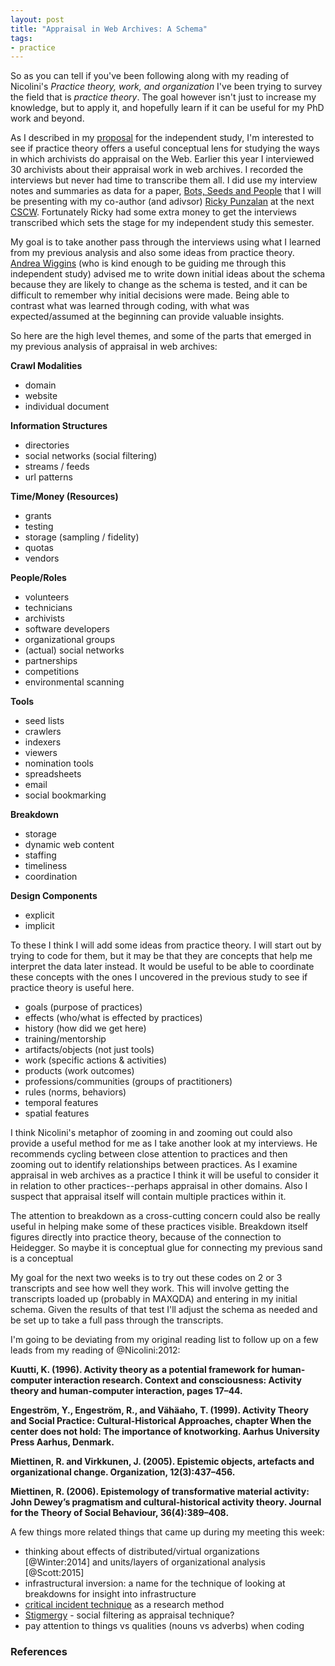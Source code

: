 ```yaml
---
layout: post
title: "Appraisal in Web Archives: A Schema"
tags:
- practice
---
```


So as you can tell if you've been following along with my reading of Nicolini's
*Practice theory, work, and organization* I've been trying to survey the field
that is *practice theory*. The goal however isn't just to increase my knowledge,
but to apply it, and hopefully learn if it can be useful for my PhD work and
beyond.

As I described in my [proposal] for the independent study, I'm interested to see
if practice theory offers a useful conceptual lens for studying the ways in
which archivists do appraisal on the Web. Earlier this year I interviewed 30
archivists about their appraisal work in web archives. I recorded the interviews
but never had time to transcribe them all. I did use my interview notes and
summaries as data for a paper, [Bots, Seeds and People] that I will be
presenting with my co-author (and adivsor) [Ricky Punzalan] at the next [CSCW].
Fortunately Ricky had some extra money to get the interviews transcribed which
sets the stage for my independent study this semester.

My goal is to take another pass through the interviews using what I learned from
my previous analysis and also some ideas from practice theory. [Andrea Wiggins]
(who is kind enough to be guiding me through this independent study) advised me
to write down initial ideas about the schema because they are likely to change
as the schema is tested, and it can be difficult to remember why initial
decisions were made.  Being able to contrast what was learned through coding,
with what was expected/assumed at the beginning can provide valuable insights.

So here are the high level themes, and some of the parts that emerged in my 
previous analysis of appraisal in web archives:

**Crawl Modalities**

* domain
* website
* individual document

**Information Structures**

* directories
* social networks (social filtering)
* streams / feeds
* url patterns

**Time/Money (Resources)**

* grants
* testing
* storage (sampling / fidelity)
* quotas
* vendors

**People/Roles**

* volunteers
* technicians
* archivists
* software developers
* organizational groups
* (actual) social networks
* partnerships
* competitions
* environmental scanning

**Tools**

* seed lists
* crawlers
* indexers
* viewers
* nomination tools
* spreadsheets
* email
* social bookmarking

**Breakdown**

* storage
* dynamic web content
* staffing
* timeliness
* coordination

**Design Components**

* explicit 
* implicit 

To these I think I will add some ideas from practice theory. I will start out by
trying to code for them, but it may be that they are concepts that help me
interpret the data later instead. It would be useful to be able to coordinate
these concepts with the ones I uncovered in the previous study to see if
practice theory is useful here.

* goals (purpose of practices)
* effects (who/what is effected by practices)
* history (how did we get here)
* training/mentorship
* artifacts/objects (not just tools)
* work (specific actions & activities)
* products (work outcomes)
* professions/communities (groups of practitioners)
* rules (norms, behaviors)
* temporal features
* spatial features

I think Nicolini's metaphor of zooming in and zooming out could also provide a
useful method for me as I take another look at my interviews. He recommends
cycling between close attention to practices and then zooming out to identify
relationships between practices. As I examine appraisal in web archives as a 
practice I think it will be useful to consider it in relation to other
practices--perhaps appraisal in other domains. Also I suspect that appraisal
itself will contain multiple practices within it.

The attention to breakdown as
a cross-cutting concern could also be really useful in helping make some of
these practices visible. Breakdown itself figures directly into practice theory,
because of the connection to Heidegger. So maybe it is conceptual glue for 
connecting my previous sand is a conceptual 

My goal for the next two weeks is to try out these codes on 2 or 3
transcripts and see how well they work. This will involve getting the
transcripts loaded up (probably in MAXQDA) and entering in my initial schema.
Given the results of that test I'll adjust the schema as needed and be set up to
take a full pass through the transcripts.

I'm going to be deviating from my original reading list to follow up on a few
leads from my reading of @Nicolini:2012:

**Kuutti, K. (1996). Activity theory as a potential framework for human-computer
interaction research. Context and consciousness: Activity theory and
human-computer interaction, pages 17–44.**

**Engeström, Y., Engeström, R., and Vähäaho, T. (1999). Activity Theory and
Social Practice: Cultural-Historical Approaches, chapter When the center does
not hold: The importance of knotworking. Aarhus University Press Aarhus,
Denmark.**

**Miettinen, R. and Virkkunen, J. (2005). Epistemic objects, artefacts and
organizational change. Organization, 12(3):437–456.**

**Miettinen, R. (2006). Epistemology of transformative material activity: John
Dewey’s pragmatism and cultural-historical activity theory. Journal for the
Theory of Social Behaviour, 36(4):389–408.**

A few things more related things that came up during my meeting this week:

* thinking about effects of distributed/virtual organizations [@Winter:2014] and units/layers of organizational analysis [@Scott:2015]
* infrastructural inversion: a name for the technique of looking at breakdowns
  for insight into infrastructure
* [critical incident technique] as a research method
* [Stigmergy] - social filtering as appraisal technique?
* pay attention to things vs qualities (nouns vs adverbs) when coding

### References

[practice]: http://inkdroid.org/tag/practice/
[proposal]: http://inkdroid.org/2016/09/09/practice-theory/
[Ricky Punzalan]: http://rpunzalan.com/
[CSCW]: https://cscw.acm.org/2017/
[Andrea Wiggins]: http://andreawiggins.com/
[Bots, Seeds and People]: http://inkdroid.org/papers/bots-seeds-people.pdf
[critical incident technique]: https://en.wikipedia.org/wiki/Critical_Incident_Technique
[Stigmergy]: https://en.wikipedia.org/wiki/Stigmergy
